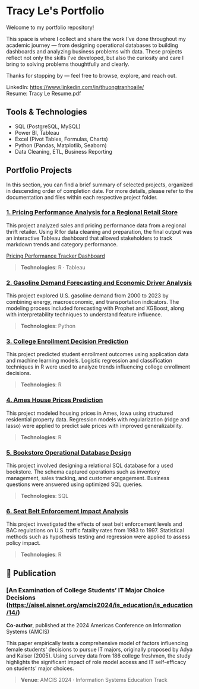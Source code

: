 # Tracy Le's Portfolio

Welcome to my portfolio repository!

This space is where I collect and share the work I’ve done throughout my academic journey — from designing operational databases to building dashboards and analyzing business problems with data. These projects reflect not only the skills I’ve developed, but also the curiosity and care I bring to solving problems thoughtfully and clearly.

Thanks for stopping by — feel free to browse, explore, and reach out.

LinkedIn: https://www.linkedin.com/in/thuongtranhoaile/  
Resume: Tracy Le Resume.pdf  


## Tools & Technologies

- SQL (PostgreSQL, MySQL)
- Power BI, Tableau
- Excel (Pivot Tables, Formulas, Charts)
- Python (Pandas, Matplotlib, Seaborn)
- Data Cleaning, ETL, Business Reporting


## Portfolio Projects

In this section, you can find a brief summary of selected projects, organized in descending order of completion date. For more details, please refer to the documentation and files within each respective project folder.

### [1. Pricing Performance Analysis for a Regional Retail Store](./pricing-performance-analysis)  
This project analyzed sales and pricing performance data from a regional thrift retailer. Using R for data cleaning and preparation, the final output was an interactive Tableau dashboard that allowed stakeholders to track markdown trends and category performance. 

[Pricing Performance Tracker Dashboard](https://public.tableau.com/app/profile/thuong.le1526/viz/PricingPerformanceTracker/Dashboard)
> **Technologies**: R · Tableau

### [2. Gasoline Demand Forecasting and Economic Driver Analysis](./gasoline-demand-forecasting)  
This project explored U.S. gasoline demand from 2000 to 2023 by combining energy, macroeconomic, and transportation indicators. The modeling process included forecasting with Prophet and XGBoost, along with interpretability techniques to understand feature influence.  
> **Technologies**: Python

### [3. College Enrollment Decision Prediction](./college-enrollment-decision-prediction)  
This project predicted student enrollment outcomes using application data and machine learning models. Logistic regression and classification techniques in R were used to analyze trends influencing college enrollment decisions.  
> **Technologies**: R

### [4. Ames House Prices Prediction](./ames-house-prices-prediction)  
This project modeled housing prices in Ames, Iowa using structured residential property data. Regression models with regularization (ridge and lasso) were applied to predict sale prices with improved generalizability.  
> **Technologies**: R

### [5. Bookstore Operational Database Design](./bookstore-operational-database-design)  
This project involved designing a relational SQL database for a used bookstore. The schema captured operations such as inventory management, sales tracking, and customer engagement. Business questions were answered using optimized SQL queries.  
> **Technologies**: SQL

### [6. Seat Belt Enforcement Impact Analysis](./seatbelt-enforcement-impact-analysis) 
This project investigated the effects of seat belt enforcement levels and BAC regulations on U.S. traffic fatality rates from 1983 to 1997. Statistical methods such as hypothesis testing and regression were applied to assess policy impact.  
> **Technologies**: R

## 📄 Publication

### [An Examination of College Students’ IT Major Choice Decisions (https://aisel.aisnet.org/amcis2024/is_education/is_education/14/)  
**Co-author**, published at the 2024 Americas Conference on Information Systems (AMCIS)

This paper empirically tests a comprehensive model of factors influencing female students' decisions to pursue IT majors, originally proposed by Adya and Kaiser (2005). Using survey data from 186 college freshmen, the study highlights the significant impact of role model access and IT self-efficacy on students' major choices. 

> **Venue**: AMCIS 2024 · Information Systems Education Track


